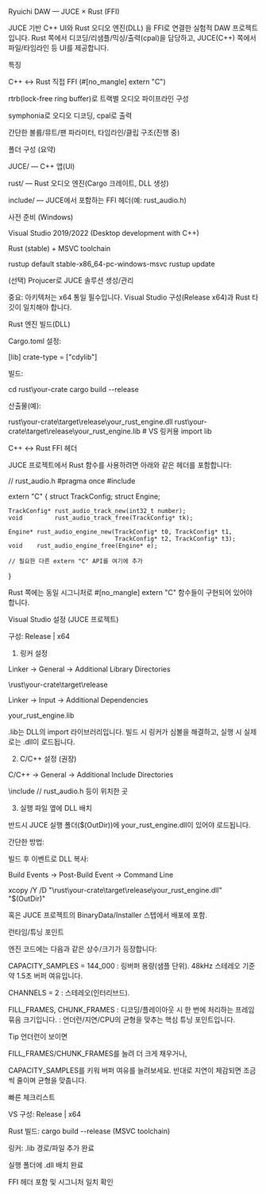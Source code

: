 Ryuichi DAW — JUCE × Rust (FFI)

JUCE 기반 C++ UI와 Rust 오디오 엔진(DLL) 을 FFI로 연결한 실험적 DAW 프로젝트입니다.
Rust 쪽에서 디코딩/리샘플/믹싱/출력(cpal)을 담당하고, JUCE(C++) 쪽에서 파일/타임라인 등 UI를 제공합니다.

특징

C++ ↔ Rust 직접 FFI (#[no_mangle] extern "C")

rtrb(lock-free ring buffer)로 트랙별 오디오 파이프라인 구성

symphonia로 오디오 디코딩, cpal로 출력

간단한 볼륨/뮤트/팬 파라미터, 타임라인/클립 구조(진행 중)

폴더 구성 (요약)

JUCE/ — C++ 앱(UI)

rust/ — Rust 오디오 엔진(Cargo 크레이트, DLL 생성)

include/ — JUCE에서 포함하는 FFI 헤더(예: rust_audio.h)

사전 준비 (Windows)

Visual Studio 2019/2022 (Desktop development with C++)

Rust (stable) + MSVC toolchain

rustup default stable-x86_64-pc-windows-msvc
rustup update


(선택) Projucer로 JUCE 솔루션 생성/관리

중요: 아키텍처는 x64 통일 필수입니다.
Visual Studio 구성(Release x64)과 Rust 타깃이 일치해야 합니다.

Rust 엔진 빌드(DLL)

Cargo.toml 설정:

[lib]
crate-type = ["cdylib"]


빌드:

cd rust\your-crate
cargo build --release


산출물(예):

rust\your-crate\target\release\your_rust_engine.dll
rust\your-crate\target\release\your_rust_engine.lib   # VS 링커용 import lib

C++ ↔ Rust FFI 헤더

JUCE 프로젝트에서 Rust 함수를 사용하려면 아래와 같은 헤더를 포함합니다:

// rust_audio.h
#pragma once
#include <cstdint>

extern "C" {
    struct TrackConfig;
    struct Engine;

    TrackConfig* rust_audio_track_new(int32_t number);
    void         rust_audio_track_free(TrackConfig* tk);

    Engine* rust_audio_engine_new(TrackConfig* t0, TrackConfig* t1,
                                  TrackConfig* t2, TrackConfig* t3);
    void    rust_audio_engine_free(Engine* e);

    // 필요한 다른 extern "C" API를 여기에 추가
}


Rust 쪽에는 동일 시그니처로 #[no_mangle] extern "C" 함수들이 구현되어 있어야 합니다.

Visual Studio 설정 (JUCE 프로젝트)

구성: Release | x64

1) 링커 설정

Linker → General → Additional Library Directories

<repo>\rust\your-crate\target\release


Linker → Input → Additional Dependencies

your_rust_engine.lib


.lib는 DLL의 import 라이브러리입니다.
빌드 시 링커가 심볼을 해결하고, 실행 시 실제로는 .dll이 로드됩니다.

2) C/C++ 설정 (권장)

C/C++ → General → Additional Include Directories

<repo>\include        // rust_audio.h 등이 위치한 곳

3) 실행 파일 옆에 DLL 배치

반드시 JUCE 실행 폴더($(OutDir))에 your_rust_engine.dll이 있어야 로드됩니다.

간단한 방법:

빌드 후 이벤트로 DLL 복사:

Build Events → Post-Build Event → Command Line

xcopy /Y /D "<repo>\rust\your-crate\target\release\your_rust_engine.dll" "$(OutDir)"


혹은 JUCE 프로젝트의 BinaryData/Installer 스텝에서 배포에 포함.

런타임/튜닝 포인트

엔진 코드에는 다음과 같은 상수/크기가 등장합니다:

CAPACITY_SAMPLES = 144_000
: 링버퍼 용량(샘플 단위). 48kHz 스테레오 기준 약 1.5초 버퍼 여유입니다.

CHANNELS = 2
: 스테레오(인터리브드).

FILL_FRAMES, CHUNK_FRAMES
: 디코딩/플레이아웃 시 한 번에 처리하는 프레임 묶음 크기입니다.
: 언더런/지연/CPU의 균형을 맞추는 핵심 튜닝 포인트입니다.

Tip
언더런이 보이면

FILL_FRAMES/CHUNK_FRAMES를 늘려 더 크게 채우거나,

CAPACITY_SAMPLES를 키워 버퍼 여유를 늘려보세요.
반대로 지연이 체감되면 조금씩 줄이며 균형을 맞춥니다.

빠른 체크리스트

 VS 구성: Release | x64

 Rust 빌드: cargo build --release (MSVC toolchain)

 링커: .lib 경로/파일 추가 완료

 실행 폴더에 .dll 배치 완료

 FFI 헤더 포함 및 시그니처 일치 확인
